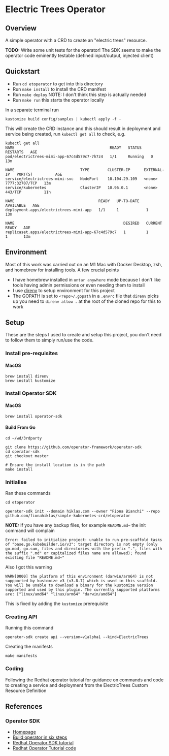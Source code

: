 # Electric Trees Operator

## Overview

A simple operator with a CRD to create an "electric trees" resource.

__TODO:__ Write some unit tests for the operator!  The SDK seems to make the 
operator code eminently testable (defined input/output, injected client)

## Quickstart

* Run `cd etoperator` to get into this directory
* Run `make install` to install the CRD manifest
* Run `make deploy` NOTE: I don't think this step is actually needed
* Run `make run` this starts the operator locally

In a separate terminal run 

``` 
kustomize build config/samples | kubectl apply -f -
```

This will create the CRD instance and this should result in deployment and 
service being created, run `kubectl get all` to check, e.g.

``` 
kubectl get all                                     
NAME                                          READY   STATUS    RESTARTS   AGE
pod/electrictrees-mimi-app-67c4d579c7-7h7z4   1/1     Running   0          13m

NAME                             TYPE        CLUSTER-IP      EXTERNAL-IP   PORT(S)          AGE
service/electrictrees-mimi-svc   NodePort    10.104.29.109   <none>        7777:32707/TCP   13m
service/kubernetes               ClusterIP   10.96.0.1       <none>        443/TCP          11h

NAME                                     READY   UP-TO-DATE   AVAILABLE   AGE
deployment.apps/electrictrees-mimi-app   1/1     1            1           13m

NAME                                                DESIRED   CURRENT   READY   AGE
replicaset.apps/electrictrees-mimi-app-67c4d579c7   1         1         1       13m
```


## Environment

Most of this work was carried out on an M1 Mac with Docker Desktop, zsh, 
and homebrew for installing tools.  A few crucial points

* I have homebrew installed in `untar anywhere` mode because I don't like 
  tools having admin permissions or even needing them to install
* I use [direnv](https://direnv.net) to setup environment for this project 
* The GOPATH is set to `<repo>/.gopath` in a `.envrc` file that `direnv` picks up you need to `direnv allow .` at the root of the cloned repo for this to work


## Setup

These are the steps I used to create and setup this project, you don't need to 
follow them to simply run/use the code.

### Install pre-requisites

#### MacOS

```
brew install direnv
brew install kustomize
```


### Install Operator SDK

#### MacOS

```
brew install operator-sdk
```


#### Build From Go

```
cd ~/wd/3rdparty

git clone https://github.com/operator-framework/operator-sdk
cd operator-sdk
git checkout master

# Ensure the install location is in the path 
make install
```


### Initialise

Ran these commands

```
cd etoperator

operator-sdk init --domain hiklas.com --owner "Fiona Bianchi" --repo github.com/fionahiklas/simple-kubernetes-crd/etoperator
```

__NOTE:__ If you have any backup files, for example `README.md~` the init command 
will complain 

```
Error: failed to initialize project: unable to run pre-scaffold tasks of "base.go.kubebuilder.io/v3": target directory is not empty (only go.mod, go.sum, files and directories with the prefix ".", files with the suffix ".md" or capitalized files name are allowed); found existing file "README.md~"
```

Also I got this warning

```
WARN[0000] the platform of this environment (darwin/arm64) is not suppported by kustomize v3 (v3.8.7) which is used in this scaffold. You will be unable to download a binary for the kustomize version supported and used by this plugin. The currently supported platforms are: ["linux/amd64" "linux/arm64" "darwin/amd64"] 
```

This is fixed by adding the `kustomize` prerequisite


### Creating API

Running this command

```
operator-sdk create api --version=v1alpha1 --kind=ElectricTrees
```

Creating the manifests

```
make manifests
```

### Coding

Following the Redhat operator tutorial for guidance on commands and code to creating a 
service and deployment from the ElectricTrees Custom Resource Definition


## References

### Operator SDK

* [Homepage](https://sdk.operatorframework.io)
* [Build operator in six steps](https://developers.redhat.com/articles/2021/09/07/build-kubernetes-operator-six-steps)
* [Redhat Operator SDK tutorial](https://developers.redhat.com/articles/2021/09/07/build-kubernetes-operator-six-steps)
* [Redhat Operator Tutorial code](https://github.com/deepak1725/hello-operator2)






